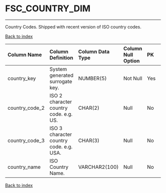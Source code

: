 # FSC_COUNTRY_DIM

---

Country Codes. Shipped with recent version of ISO country codes.

[Back to index](./index.md)

| Column Name    | Column Definition                        | Column Data Type   | Column Null Option   | PK   | FK   |
|:---------------|:-----------------------------------------|:-------------------|:---------------------|:-----|:-----|
| country_key    | System generated surrogate key\.         | NUMBER(5)          | Not Null             | Yes  | No   |
| country_code_2 | ISO 2 character country code.  e.g. US.  | CHAR(2)            | Null                 | No   | No   |
| country_code_3 | ISO 3 character country code.  e.g. USA. | CHAR(3)            | Null                 | No   | No   |
| country_name   | ISO Country Name\.                       | VARCHAR2(100)      | Null                 | No   | No   |

[Back to index](./index.md)